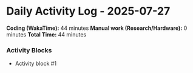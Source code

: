 # Daily Activity Log - 2025-07-27

**Coding (WakaTime):** 44 minutes
**Manual work (Research/Hardware):** 0 minutes
**Total Time:** 44 minutes

### Activity Blocks
- Activity block #1
